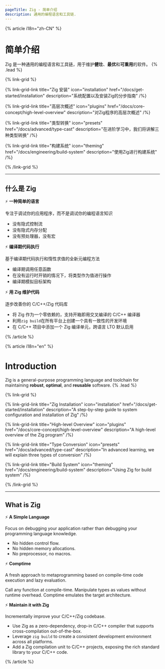 ```yaml
---
pageTitle: Zig - 简单介绍
description: 通用的编程语言和工具链.
---
```


{% article i18n="zh-CN" %}

# 简单介绍

Zig 是一种通用的编程语言和工具链，用于维护**健壮**、**最优**和**可重用**的软件。 {% .lead %}

{% link-grid %}

{% link-grid-link title="Zig 安装" icon="installation" href="/docs/get-started/installation" description="系统配置以及安装Zig的分步指南" /%}

{% link-grid-link title="高层次概述" icon="plugins" href="/docs/core-concept/high-level-overview" description="对Zig程序的高层次概述" /%}

{% link-grid-link title="类型转换" icon="presets" href="/docs/advanced/type-cast" description="在进阶学习中，我们将讲解三种类型转换" /%}

{% link-grid-link title="构建系统" icon="theming" href="/docs/engineering/build-system" description="使用Zig进行构建系统" /%}

{% /link-grid %}

---

## 什么是 Zig

⚡ **一种简单的语言**

专注于调试你的应用程序，而不是调试你的编程语言知识

- 没有隐式控制流
- 没有隐式内存分配
- 没有预处理器，没有宏

⚡ **编译期代码执行**

基于编译期代码执行和惰性求值的全新元编程方法

- 编译期调用任意函数
- 在没有运行时开销的情况下，将类型作为值进行操作
- 编译期模拟目标架构

⚡ **用 Zig 维护代码**

逐步改善你的 C/C++/Zig 代码库

- 将 Zig 作为一个零依赖的，支持开箱即用交叉编译的 C/C++ 编译器
- 利用`zig build`在所有平台上创建一个具有一致性的开发环境
- 在 C/C++ 项目中添加一个 Zig 编译单元，跨语言 LTO 默认启用

{% /article %}

{% article i18n="en" %}

# Introduction

Zig is a general-purpose programming language and toolchain for maintaining **robust**, **optimal**, and **reusable** software. {% .lead %}

{% link-grid %}

{% link-grid-link title="Zig Installation" icon="installation" href="/docs/get-started/installation" description="A step-by-step guide to system configuration and installation of Zig" /%}

{% link-grid-link title="High-level Overview" icon="plugins" href="/docs/core-concept/high-level-overview" description="A high-level overview of the Zig program" /%}

{% link-grid-link title="Type Conversion" icon="presets" href="/docs/advanced/type-cast" description="In advanced learning, we will explain three types of conversion" /%}

{% link-grid-link title="Build System" icon="theming" href="/docs/engineering/build-system" description="Using Zig for build system" /%}

{% /link-grid %}

---

## What is Zig

⚡ **A Simple Language**

Focus on debugging your application rather than debugging your programming language knowledge.

- No hidden control flow.
- No hidden memory allocations.
- No preprocessor, no macros.

⚡ **Comptime**

A fresh approach to metaprogramming based on compile-time code execution and lazy evaluation.

Call any function at compile-time.
Manipulate types as values without runtime overhead.
Comptime emulates the target architecture.

⚡ **Maintain it with Zig**

Incrementally improve your C/C++/Zig codebase.

- Use Zig as a zero-dependency, drop-in C/C++ compiler that supports cross-compilation out-of-the-box.
- Leverage `zig build` to create a consistent development environment across all platforms.
- Add a Zig compilation unit to C/C++ projects, exposing the rich standard library to your C/C++ code.

{% /article %}
